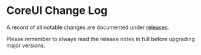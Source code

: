 # CoreUI Change Log

A record of all notable changes are documented under [releases](https://github.com/eBay/ebayui-core/releases).

Please remember to always read the release notes in full before upgrading major versions.

